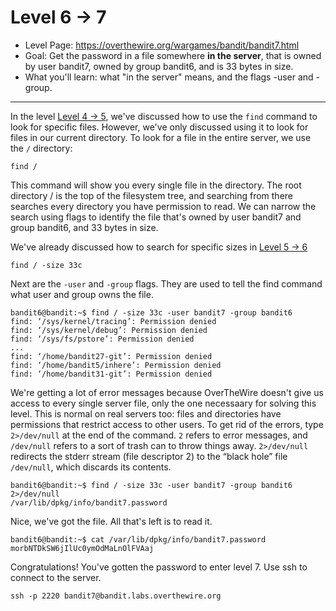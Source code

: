# Level 6 -> 7

- Level Page: https://overthewire.org/wargames/bandit/bandit7.html
- Goal: Get the password in a file somewhere **in the server**, that is owned by user bandit7, owned by group bandit6, and is 33 bytes in size.
- What you'll learn: what "in the server" means, and the flags -user and -group.
---
In the level [Level 4 -> 5](/walkthrough/level05.md), we've discussed how to use the `find` command to look for specific files. However, we've only discussed using it to look for files in our current directory. To look for a file in the entire server, we use the `/` directory:

```
find /
```

This command will show you every single file in the directory. The root directory / is the top of the filesystem tree, and searching from there searches every directory you have permission to read. We can narrow the search using flags to identify the file that's owned by user bandit7 and group bandit6, and 33 bytes in size.

We've already discussed how to search for specific sizes in [Level 5 -> 6](/walkthrough/level06.md)

```
find / -size 33c
```

Next are the `-user` and `-group` flags. They are used to tell the find command what user and group owns the file.

```
bandit6@bandit:~$ find / -size 33c -user bandit7 -group bandit6
find: ‘/sys/kernel/tracing’: Permission denied
find: ‘/sys/kernel/debug’: Permission denied
find: ‘/sys/fs/pstore’: Permission denied
...
find: ‘/home/bandit27-git’: Permission denied
find: ‘/home/bandit5/inhere’: Permission denied
find: ‘/home/bandit31-git’: Permission denied
```

We're getting a lot of error messages because OverTheWire doesn't give us access to every single server file, only the one necessaary for solving this level. This is normal on real servers too: files and directories have permissions that restrict access to other users. To get rid of the errors, type `2>/dev/null` at the end of the command. `2` refers to error messages, and `/dev/null` refers to a sort of trash can to throw things away. `2>/dev/null` redirects the stderr stream (file descriptor 2) to the “black hole” file `/dev/null`, which discards its contents.

```
bandit6@bandit:~$ find / -size 33c -user bandit7 -group bandit6 2>/dev/null
/var/lib/dpkg/info/bandit7.password
```

Nice, we've got the file. All that's left is to read it.

```
bandit6@bandit:~$ cat /var/lib/dpkg/info/bandit7.password
morbNTDkSW6jIlUc0ymOdMaLnOlFVAaj
```

Congratulations! You've gotten the password to enter level 7. Use ssh to connect to the server.

```
ssh -p 2220 bandit7@bandit.labs.overthewire.org
```

